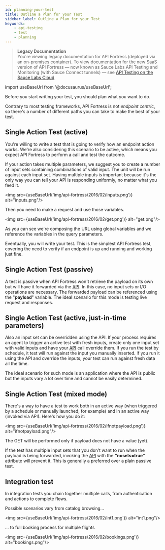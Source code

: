 ```yaml
---
id: planning-your-test
title: Outline a Plan for your Test
sidebar_label: Outline a Plan for your Test
keywords:
    - api-testing
    - test
    - planning
---
```


<head>
  <meta name="robots" content="noindex" />
</head>

>**Legacy Documentation**<br/>You're viewing legacy documentation for API Fortress (deployed via an on-premises container). To view documentation for the new SaaS version of API Fortress &#8212; now known as Sauce Labs API Testing and Monitoring (with Sauce Connect tunnels) &#8212; see [API Testing on the Sauce Labs Cloud](/api-testing/).

import useBaseUrl from '@docusaurus/useBaseUrl';

Before you start writing your test, you should plan what you want to do.

Contrary to most testing frameworks, API Fortress is not _endpoint centric_, so there's a number of different paths you can take to make the best of your test.

## Single Action Test (active)

You're willing to write a test that is going to verify how an endpoint action works. We're also considering this scenario to be active, which means you expect API Fortress to perform a call and test the outcome.

If your action takes multiple parameters, we suggest you to create a number of input sets containing combinations of valid input. The unit will be run against each input set. Having multiple inputs is important because it's the only way you can tell your API is responding uniformly, no matter what you feed it.

<img src={useBaseUrl('img/api-fortress/2016/02/inputs.png')} alt="inputs.png"/>

Then you need to make a request and use those variables.

<img src={useBaseUrl('img/api-fortress/2016/02/get.png')} alt="get.png"/>

As you can see we're composing the URL using global variables and we reference the variables in the query parameters.

Eventually, you will write your test. This is the simplest API Fortress test, covering the need to verify if an endpoint is up and running and working just fine.

## Single Action Test (passive)

A test is passive when API Fortress won't retrieve the payload on its own but will have it forwarded via the [API](https://apifortressv3.docs.apiary.io/#). In this case, no input sets or I/O operations are necessary. The forwarded payload can be referenced using the "**payload**" variable. The ideal scenario for this mode is testing live request and responses.

## Single Action Test (active, just-in-time parameters)

Also an input set can be overridden using the API. If your process requires an agent to trigger an active test with fresh inputs, create only one input set with valid inputs and have your [API](https://apifortressv3.docs.apiary.io/#) call override them. If you run the test by schedule, it test will run against the input you manually inserted. If you run it using the API and override the inputs, your test can run against fresh data all the time.

The ideal scenario for such mode is an application where the API is public but the inputs vary a lot over time and cannot be easily determined.

## Single Action Test (mixed mode)

There's a way to have a test to work both in an active way (when triggered by a schedule or manually launched, for example) and in an active way (invoked via API). Here's how you do it:

<img src={useBaseUrl('img/api-fortress/2016/02/ifnotpayload.png')} alt="ifnotpayload.png"/>

The GET will be performed only if payload does not have a value (yet).

If the test has multiple input sets that you don't want to run when the payload is being forwarded, invoking the [API](https://apifortressv3.docs.apiary.io/#) with the **"nosets=true"** attribute will prevent it. This is generally a preferred over a plain passive test.

## Integration test

In integration tests you chain together multiple calls, from authentication and actions to complete flows.

Possible scenarios vary from catalog browsing...

<img src={useBaseUrl('img/api-fortress/2016/02/int1.png')} alt="int1.png"/>

... to full booking process for multiple flights

<img src={useBaseUrl('img/api-fortress/2016/02/bookings.png')} alt="bookings.png"/>
